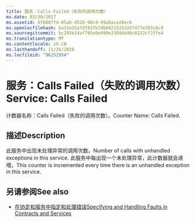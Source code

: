 ```yaml
---
title: 服务：Calls Failed（失败的调用次数）
ms.date: 03/30/2017
ms.assetid: 6f688ff4-05ab-4528-98c9-99a6ace28ec6
ms.openlocfilehash: ba31e35a7df837b7db0421525326f477ef63c8c9
ms.sourcegitcommit: bc293b14af795e0e999e3304dd40c0222cf2ffe4
ms.translationtype: MT
ms.contentlocale: zh-CN
ms.lasthandoff: 11/26/2020
ms.locfileid: "96252954"
---
```

# <a name="service-calls-failed"></a><span data-ttu-id="af669-102">服务：Calls Failed（失败的调用次数）</span><span class="sxs-lookup"><span data-stu-id="af669-102">Service: Calls Failed</span></span>

<span data-ttu-id="af669-103">计数器名称：Calls Failed（失败的调用次数）。</span><span class="sxs-lookup"><span data-stu-id="af669-103">Counter Name: Calls Failed.</span></span>  
  
## <a name="description"></a><span data-ttu-id="af669-104">描述</span><span class="sxs-lookup"><span data-stu-id="af669-104">Description</span></span>  

 <span data-ttu-id="af669-105">此服务中出现未处理异常的调用次数。</span><span class="sxs-lookup"><span data-stu-id="af669-105">Number of calls with unhandled exceptions in this service.</span></span> <span data-ttu-id="af669-106">此服务中每出现一个未处理异常，此计数器就会递增。</span><span class="sxs-lookup"><span data-stu-id="af669-106">This counter is incremented every time there is an unhandled exception in this service.</span></span>  
  
## <a name="see-also"></a><span data-ttu-id="af669-107">另请参阅</span><span class="sxs-lookup"><span data-stu-id="af669-107">See also</span></span>

- [<span data-ttu-id="af669-108">在协定和服务中指定和处理错误</span><span class="sxs-lookup"><span data-stu-id="af669-108">Specifying and Handling Faults in Contracts and Services</span></span>](../../specifying-and-handling-faults-in-contracts-and-services.md)
